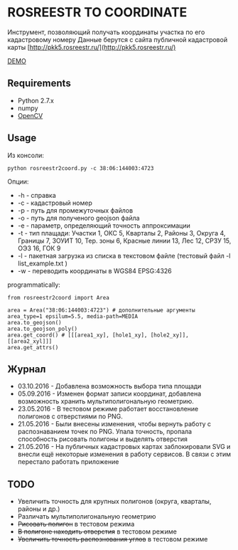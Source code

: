 ROSREESTR TO COORDINATE
=======================
Инструмент, позволяющий получать координаты участка по его кадастровому номеру
Данные берутся с сайта публичной кадастровой карты [http://pkk5.rosreestr.ru/](http://pkk5.rosreestr.ru/)

[DEMO](http://geonote.ru/pkk/)

## Requirements

* Python 2.7.x
* numpy
* [OpenCV](http://opencv.org/)

## Usage

Из консоли:

    python rosreestr2coord.py -c 38:06:144003:4723
    
Опции:

  * -h - справка
  * -c - кадастровый номер
  * -p - путь для промежуточных файлов
  * -o - путь для полученого geojson файла
  * -e - параметр, определяющий точность аппроксимации
  * -t - тип плащади: Участки 1, ОКС 5, Кварталы 2, Районы 3, Округа 4, Границы 7, ЗОУИТ 10, Тер. зоны 6, Красные линии 13, Лес 12, СРЗУ 15, ОЭЗ 16, ГОК 9
  * -l - пакетная загрузка из списка в текстовом файле (тестовый файл -l list_example.txt )
  * -w - переводить координаты в WGS84 EPSG:4326
    
programmatically:
    
    from rosreestr2coord import Area
    
    area = Area("38:06:144003:4723") # дополнительные аргументы area_type=1 epsilum=5.5, media-path=MEDIA
    area.to_geojson()
    area.to_geojson_poly()
    area.get_coord() # [[[area1_xy], [hole1_xy], [hole2_xy]], [[area2_xyl]]]
    area.get_attrs()
    
## Журнал
* 03.10.2016 - Добавлена возможность выбора типа площади
* 05.09.2016 - Изменен формат записи координат, добавлена возможность хранить мультиполигональную геометрию. 
* 23.05.2016 - В тестовом режиме работает восстановление полигонов с отверстиями по PNG.
* 21.05.2016 - Были внесены изменения, чтобы вернуть работу с распознаванием точек по PNG. Упала точность, пропала способность рисовать полигоны и выделять отверстия
* 21.05.2016 - На публичных кадастровых картах заблокировали SVG и внесли ещё некоторые изменения в работу сервисов. В связи с этим перестало работать приложение

## TODO
* Увеличить точность для крупных полигонов (округа, кварталы, районы и др.)
* Различать мультиполигональную геометрию
* ~~Рисовать полигон~~ в тестовом режима
* ~~В полигоне находить отверстия~~ в тестовом режиме
* ~~Увеличить точность распознования углов~~ в тестовом режиме
